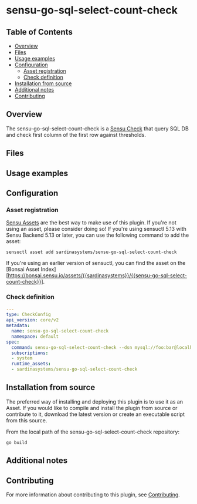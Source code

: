 # sensu-go-sql-select-count-check

## Table of Contents
- [Overview](#overview)
- [Files](#files)
- [Usage examples](#usage-examples)
- [Configuration](#configuration)
  - [Asset registration](#asset-registration)
  - [Check definition](#check-definition)
- [Installation from source](#installation-from-source)
- [Additional notes](#additional-notes)
- [Contributing](#contributing)

## Overview

The sensu-go-sql-select-count-check is a [Sensu Check][6] that query SQL DB and check first column of the first row against thresholds.

## Files

## Usage examples

## Configuration

### Asset registration

[Sensu Assets][10] are the best way to make use of this plugin. If you're not using an asset, please
consider doing so! If you're using sensuctl 5.13 with Sensu Backend 5.13 or later, you can use the
following command to add the asset:

```
sensuctl asset add sardinasystems/sensu-go-sql-select-count-check
```

If you're using an earlier version of sensuctl, you can find the asset on the [Bonsai Asset Index][https://bonsai.sensu.io/assets/{{sardinasystems}}/{{sensu-go-sql-select-count-check}}].

### Check definition

```yml
---
type: CheckConfig
api_version: core/v2
metadata:
  name: sensu-go-sql-select-count-check
  namespace: default
spec:
  command: sensu-go-sql-select-count-check --dsn mysql://foo:bar@localhost:3306/test
  subscriptions:
  - system
  runtime_assets:
  - sardinasystems/sensu-go-sql-select-count-check
```

## Installation from source

The preferred way of installing and deploying this plugin is to use it as an Asset. If you would
like to compile and install the plugin from source or contribute to it, download the latest version
or create an executable script from this source.

From the local path of the sensu-go-sql-select-count-check repository:

```
go build
```

## Additional notes

## Contributing

For more information about contributing to this plugin, see [Contributing][1].

[1]: https://github.com/sensu/sensu-go/blob/master/CONTRIBUTING.md
[2]: https://github.com/sensu/sensu-plugin-sdk
[3]: https://github.com/sensu-plugins/community/blob/master/PLUGIN_STYLEGUIDE.md
[4]: https://github.com/sardinasystems/sensu-go-sql-select-count-check/blob/master/.github/workflows/release.yml
[5]: https://github.com/sardinasystems/sensu-go-sql-select-count-check/actions
[6]: https://docs.sensu.io/sensu-go/latest/reference/checks/
[7]: https://github.com/sensu/check-plugin-template/blob/master/main.go
[8]: https://bonsai.sensu.io/
[9]: https://github.com/sensu/sensu-plugin-tool
[10]: https://docs.sensu.io/sensu-go/latest/reference/assets/
